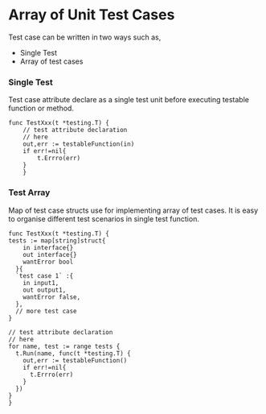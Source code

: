 # Array of Unit Test Cases

Test case can be written in two ways such as,
* Single Test 
* Array of test cases

### Single Test 
Test case attribute declare as a single test unit before executing testable function or method.
```
func TestXxx(t *testing.T) {
    // test attribute declaration
    // here
    out,err := testableFunction(in)
    if err!=nil{
        t.Errro(err)
    }
    }
```
### Test Array
Map of test case structs use for implementing array of test cases. It is easy to organise different test scenarios in single test function.
```
func TestXxx(t *testing.T) {
tests := map[string]struct{
    in interface{}
    out interface{}
    wantError bool
  }{
  `test case 1` :{
    in input1,
    out output1,
    wantError false,
  },
  // more test case
}

// test attribute declaration
// here
for name, test := range tests {
  t.Run(name, func(t *testing.T) {
    out,err := testableFunction()
    if err!=nil{
      t.Errro(err)
    }
  })
}
}
```